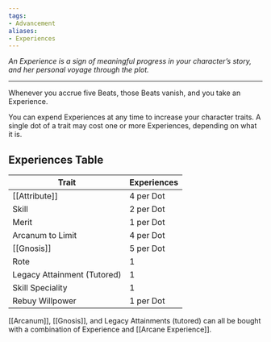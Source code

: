 ```yaml
---
tags:
- Advancement
aliases:
- Experiences
---
```


_An Experience is a sign of meaningful progress in your character’s story, and her personal voyage through the plot._

---

Whenever you accrue five Beats, those Beats vanish, and you take an Experience.

You can expend Experiences at any time to increase your character traits. A single dot of a trait may cost one or more Experiences, depending on what it is.

## Experiences Table

| Trait                       | Experiences |
| --------------------------- | ----------- |
| [[Attribute]]                   | 4 per Dot   |
| Skill                       | 2 per Dot   |
| Merit                       | 1 per Dot   |
| Arcanum to Limit            | 4 per Dot   |
| [[Gnosis]]                      | 5 per Dot   |
| Rote                        | 1           |
| Legacy Attainment (Tutored) | 1           |
| Skill Speciality            | 1           |
| Rebuy Willpower             | 1 per Dot   |

[[Arcanum]], [[Gnosis]], and Legacy Attainments (tutored) can all be bought with a combination of Experience and [[Arcane Experience]].